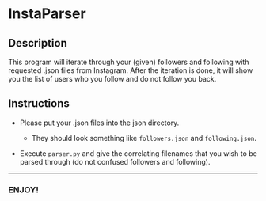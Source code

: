 # InstaParser

## Description

This program will iterate through your (given) followers and following with requested .json files from Instagram. After the iteration is done, it will show you the list of users who you follow and do not follow you back. 

## Instructions

- Please put your .json files into the json directory. 
    - They should look something like `followers.json` and `following.json`. 

- Execute `parser.py` and give the correlating filenames that you wish to be parsed through (do not confused followers and following).

---

### ENJOY!
